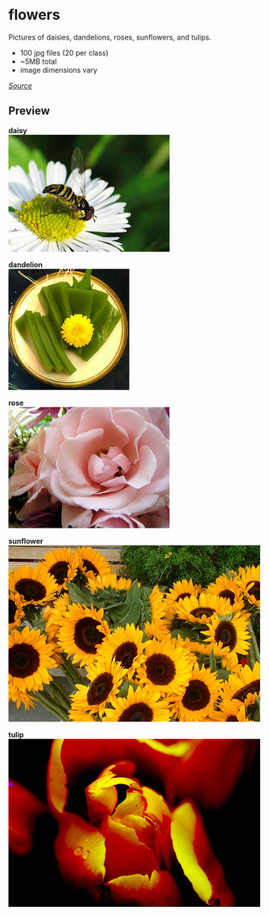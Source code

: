 # flowers
Pictures of daisies, dandelions, roses, sunflowers, and tulips.

- 100 jpg files (20 per class)
- ~5MB total
- image dimensions vary

[_Source_][source]

## Preview

**daisy**  
![](./daisy/5547758_eea9edfd54_n.jpg)

**dandelion**  
![](dandelion/7355522_b66e5d3078_m.jpg)

**rose**  
![](rose/12240303_80d87f77a3_n.jpg)

**sunflower**  
![](sunflower/6953297_8576bf4ea3.jpg)

**tulip**  
![](tulip/10791227_7168491604.jpg)

[source]: https://www.kaggle.com/datasets/alxmamaev/flowers-recognition